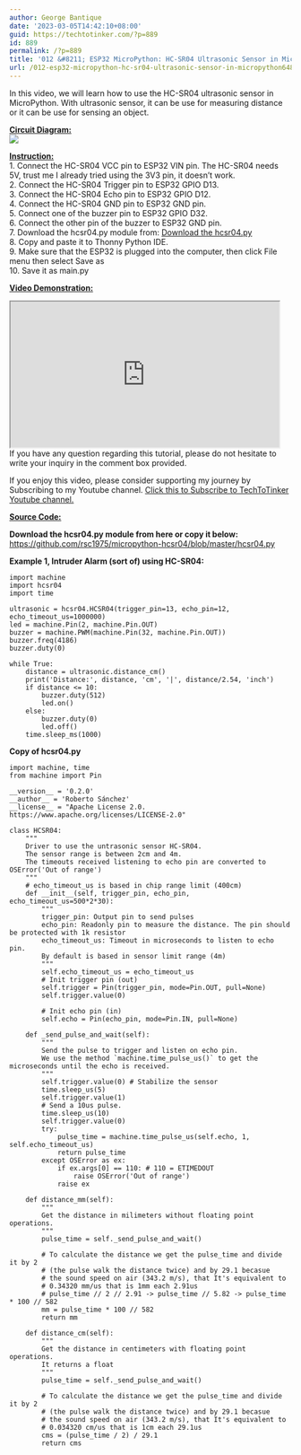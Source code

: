 ```yaml
---
author: George Bantique
date: '2023-03-05T14:42:10+08:00'
guid: https://techtotinker.com/?p=889
id: 889
permalink: /?p=889
title: '012 &#8211; ESP32 MicroPython: HC-SR04 Ultrasonic Sensor in MicroPython'
url: /012-esp32-micropython-hc-sr04-ultrasonic-sensor-in-micropython648-revision-v1-012-8211-ESP32-MicroPython-HC-SR04-Ultrasonic-Sensor-in-MicroPython
---
```



In this video, we will learn how to use the HC-SR04 ultrasonic sensor in MicroPython. With ultrasonic sensor, it can be use for measuring distance or it can be use for sensing an object.

**<u>Circuit Diagram:</u>**  
![](https://1.bp.blogspot.com/-GBHan8a3zaE/X3hqZ-4LRCI/AAAAAAAACEA/x43baNMifwIv1agCPVON2EiiEgePw07xACLcBGAsYHQ/w400-h364/hcsr04_mp.png)

**<u>Instruction:</u>**  
1\. Connect the HC-SR04 VCC pin to ESP32 VIN pin. The HC-SR04 needs 5V, trust me I already tried using the 3V3 pin, it doesn’t work.  
2\. Connect the HC-SR04 Trigger pin to ESP32 GPIO D13.  
3\. Connect the HC-SR04 Echo pin to ESP32 GPIO D12.  
4\. Connect the HC-SR04 GND pin to ESP32 GND pin.  
5\. Connect one of the buzzer pin to ESP32 GPIO D32.  
6\. Connect the other pin of the buzzer to ESP32 GND pin.  
7\. Download the hcsr04.py module from: [Download the hcsr04.py](https://github.com/rsc1975/micropython-hcsr04/blob/master/hcsr04.py)  
8\. Copy and paste it to Thonny Python IDE.  
9\. Make sure that the ESP32 is plugged into the computer, then click File menu then select Save as  
10\. Save it as main.py

**<u>Video Demonstration:</u>**

<div style="clear: both; text-align: left;"><iframe allowfullscreen="" height="260" loading="lazy" src="https://www.youtube.com/embed/AzGr7FtGUh0" width="480" youtube-src-=""></iframe></div>If you have any question regarding this tutorial, please do not hesitate to write your inquiry in the comment box provided.

If you enjoy this video, please consider supporting my journey by Subscribing to my Youtube channel. [Click this to Subscribe to TechToTinker Youtube channel.  ](https://www.youtube.com/c/TechToTinker?sub_confirmation=1)

**<u>Source Code:</u>**

**Download the hcsr04.py module from here or copy it below:**  
<https://github.com/rsc1975/micropython-hcsr04/blob/master/hcsr04.py>

**Example 1, Intruder Alarm (sort of) using HC-SR04:**

```
import machine
import hcsr04
import time

ultrasonic = hcsr04.HCSR04(trigger_pin=13, echo_pin=12, echo_timeout_us=1000000)
led = machine.Pin(2, machine.Pin.OUT)
buzzer = machine.PWM(machine.Pin(32, machine.Pin.OUT))
buzzer.freq(4186)
buzzer.duty(0)

while True:
    distance = ultrasonic.distance_cm()
    print('Distance:', distance, 'cm', '|', distance/2.54, 'inch')
    if distance <= 10:
        buzzer.duty(512)
        led.on()
    else:
        buzzer.duty(0)
        led.off()
    time.sleep_ms(1000)

```

 **Copy of hcsr04.py**

```
import machine, time
from machine import Pin

__version__ = '0.2.0'
__author__ = 'Roberto Sánchez'
__license__ = "Apache License 2.0. https://www.apache.org/licenses/LICENSE-2.0"

class HCSR04:
    """
    Driver to use the untrasonic sensor HC-SR04.
    The sensor range is between 2cm and 4m.
    The timeouts received listening to echo pin are converted to OSError('Out of range')
    """
    # echo_timeout_us is based in chip range limit (400cm)
    def __init__(self, trigger_pin, echo_pin, echo_timeout_us=500*2*30):
        """
        trigger_pin: Output pin to send pulses
        echo_pin: Readonly pin to measure the distance. The pin should be protected with 1k resistor
        echo_timeout_us: Timeout in microseconds to listen to echo pin. 
        By default is based in sensor limit range (4m)
        """
        self.echo_timeout_us = echo_timeout_us
        # Init trigger pin (out)
        self.trigger = Pin(trigger_pin, mode=Pin.OUT, pull=None)
        self.trigger.value(0)

        # Init echo pin (in)
        self.echo = Pin(echo_pin, mode=Pin.IN, pull=None)

    def _send_pulse_and_wait(self):
        """
        Send the pulse to trigger and listen on echo pin.
        We use the method `machine.time_pulse_us()` to get the microseconds until the echo is received.
        """
        self.trigger.value(0) # Stabilize the sensor
        time.sleep_us(5)
        self.trigger.value(1)
        # Send a 10us pulse.
        time.sleep_us(10)
        self.trigger.value(0)
        try:
            pulse_time = machine.time_pulse_us(self.echo, 1, self.echo_timeout_us)
            return pulse_time
        except OSError as ex:
            if ex.args[0] == 110: # 110 = ETIMEDOUT
                raise OSError('Out of range')
            raise ex

    def distance_mm(self):
        """
        Get the distance in milimeters without floating point operations.
        """
        pulse_time = self._send_pulse_and_wait()

        # To calculate the distance we get the pulse_time and divide it by 2 
        # (the pulse walk the distance twice) and by 29.1 becasue
        # the sound speed on air (343.2 m/s), that It's equivalent to
        # 0.34320 mm/us that is 1mm each 2.91us
        # pulse_time // 2 // 2.91 -> pulse_time // 5.82 -> pulse_time * 100 // 582 
        mm = pulse_time * 100 // 582
        return mm

    def distance_cm(self):
        """
        Get the distance in centimeters with floating point operations.
        It returns a float
        """
        pulse_time = self._send_pulse_and_wait()

        # To calculate the distance we get the pulse_time and divide it by 2 
        # (the pulse walk the distance twice) and by 29.1 becasue
        # the sound speed on air (343.2 m/s), that It's equivalent to
        # 0.034320 cm/us that is 1cm each 29.1us
        cms = (pulse_time / 2) / 29.1
        return cms

```